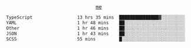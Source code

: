 <p align="center">
  <samp>
    <a href="https://yiwwhl.com">me</a>
  </samp>
</p>

<!--START_SECTION:waka-->

```txt
TypeScript                 13 hrs 35 mins  ███████████████▓░░░░░░░░░   62.97 %
YAML                       1 hr 48 mins    ██░░░░░░░░░░░░░░░░░░░░░░░   08.39 %
Other                      1 hr 46 mins    ██░░░░░░░░░░░░░░░░░░░░░░░   08.20 %
JSON                       1 hr 43 mins    ██░░░░░░░░░░░░░░░░░░░░░░░   07.99 %
SCSS                       55 mins         █░░░░░░░░░░░░░░░░░░░░░░░░   04.32 %
```

<!--END_SECTION:waka-->